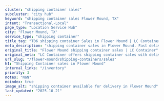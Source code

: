 ```yaml
---
cluster: "shipping container sales"
subcluster: "city hub"
keyword: "shipping container sales Flower Mound, TX"
intent: "Transactional-Local"
page_type: "Location Service Hub"
city: "Flower Mound, TX"
service_type: "shipping container"
title_tag: "T06 shipping container Sales in Flower Mound | LC Container"
meta_description: "shipping container sales in Flower Mound. Fast delivery, competitive pricing. Serving shipping containers area. Quote ID: UR0. Call (214) 524-4168 for your free quote today."
original_title: "Flower Mound shipping container sales | LC Container"
original_meta: "LC Container offers shipping container sales with delivery in Flower Mound, TX. Local. Fast quotes. Since 2003."
url_slug: "/flower-mound/shipping-containers/sales"
h1: "Shipping Container sales in Flower Mound"
internal_links: "/inventory"
priority: 3
notes: "NaN"
noindex: true
image_alt: "shipping container available for delivery in Flower Mound"
last_updated: "2025-10-21"
---
```


<!-- TODO: Add unique city/inventory copy, images, and internal links here. -->
